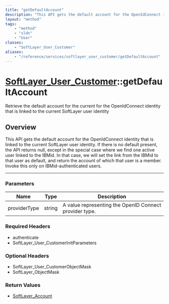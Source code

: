 ```yaml
---
title: "getDefaultAccount"
description: "This API gets the default account for the OpenIdConnect identity that is linked to the current SoftLayer user identity.... "
layout: "method"
tags:
    - "method"
    - "sldn"
    - "User"
classes:
    - "SoftLayer_User_Customer"
aliases:
    - "/reference/services/softlayer_user_customer/getDefaultAccount"
---
```

# [SoftLayer_User_Customer](/reference/services/SoftLayer_User_Customer)::getDefaultAccount

Retrieve the default account for the current for the OpenIdConnect identity that is linked to the current SoftLayer user identity


## Overview 
This API gets the default account for the OpenIdConnect identity that is linked to the current SoftLayer user identity. If there is no default present, the API returns null, except in the special case where we find one active user linked to the IBMid. In that case, we will set the link from the IBMid to that user as default, and return the account of which that user is a member. Invoke this only on IBMid-authenticated users. 

-----

### Parameters 
|Name | Type | Description |
| --- | --- | --- |
|providerType| string| A value representing the OpenID Connect provider type.|


### Required Headers
* authenticate
* SoftLayer_User_CustomerInitParameters


### Optional Headers
* SoftLayer_User_CustomerObjectMask
* SoftLayer_ObjectMask

### Return Values
* <a href='/reference/datatypes/SoftLayer_Account'>SoftLayer_Account </a>




